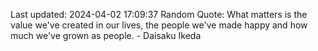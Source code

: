 Last updated: 2024-04-02 17:09:37
Random Quote: What matters is the value we've created in our lives, the people we've made happy and how much we've grown as people. - Daisaku Ikeda